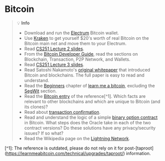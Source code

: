 # Bitcoin

> 💡 **Info**
> * Download and run the [Electrum](https://bitcoin.org/en/wallets/desktop/mac/electrum/?step=5\&platform=mac\&important=control\&user=beginner) Bitcoin wallet.
> * Use [Kraken](https://www.kraken.com/) to get yourself $20's worth of real Bitcoin on the Bitcoin main net and move them to your Electrum.
> * Read [CS251 Lecture 2 slides](https://cs251.stanford.edu/lectures/lecture2.pdf).
> * From the [Bitcoin Developer Guide](https://bitcoin.org/en/developer-reference), read the sections on Blockchain, Transaction, P2P Network, and Wallets.
> * Read [CS251 Lecture 3 slides](https://cs251.stanford.edu/lectures/lecture3.pdf).
> * Read Satoshi Nakamoto's [original whitepaper](https://bitcoin.org/bitcoin.pdf) that introduced Bitcoin and blockchains. The full paper is easy to read and understand.
> * Read the [Beginners](https://learnmeabitcoin.com/beginners/) chapter of [learn me a bitcoin](https://learnmeabitcoin.com/), excluding the [SegWit](https://learnmeabitcoin.com/beginners/guide/segwit/) section.
> * Read the [Bitcoin entry](https://en.bitcoin.it/wiki/Bitcoin) of the reference\[^1]. Which facts are relevant to other blockchains and which are unique to Bitcoin (and its clones)?
> * Read about [transaction confirmation](https://en.bitcoin.it/wiki/Confirmation).
> * Read and understand the logic of a simple [binary option contract](https://en.bitcoin.it/wiki/Binary_options) in Bitcoin. What steps does the Oracle take in each of the two contract versions? Do these solutions have any privacy/security issues? If so what?
> * Read the Wikipedia page on the [Lightning Network](https://en.wikipedia.org/wiki/Lightning_Network).

\[^1]: The reference is outdated, please do not rely on it for post-\[taproot]\(https://learnmeabitcoin.com/technical/upgrades/taproot/) information.